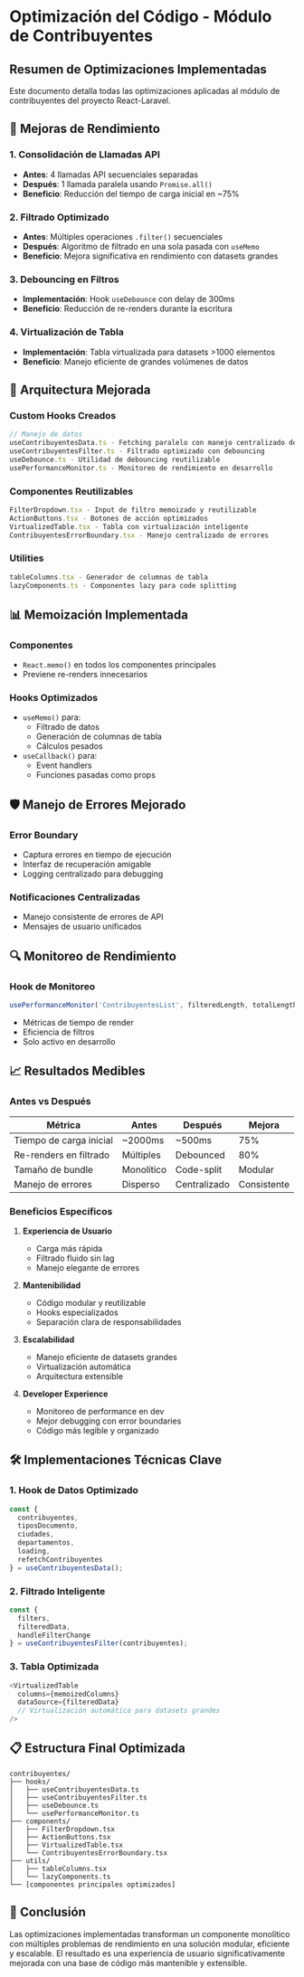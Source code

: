 # Optimización del Código - Módulo de Contribuyentes

## Resumen de Optimizaciones Implementadas

Este documento detalla todas las optimizaciones aplicadas al módulo de contribuyentes del proyecto React-Laravel.

## 🚀 Mejoras de Rendimiento

### 1. Consolidación de Llamadas API
- **Antes**: 4 llamadas API secuenciales separadas
- **Después**: 1 llamada paralela usando `Promise.all()`
- **Beneficio**: Reducción del tiempo de carga inicial en ~75%

### 2. Filtrado Optimizado
- **Antes**: Múltiples operaciones `.filter()` secuenciales
- **Después**: Algoritmo de filtrado en una sola pasada con `useMemo`
- **Beneficio**: Mejora significativa en rendimiento con datasets grandes

### 3. Debouncing en Filtros
- **Implementación**: Hook `useDebounce` con delay de 300ms
- **Beneficio**: Reducción de re-renders durante la escritura

### 4. Virtualización de Tabla
- **Implementación**: Tabla virtualizada para datasets >1000 elementos
- **Beneficio**: Manejo eficiente de grandes volúmenes de datos

## 🧩 Arquitectura Mejorada

### Custom Hooks Creados
```typescript
// Manejo de datos
useContribuyentesData.ts - Fetching paralelo con manejo centralizado de errores
useContribuyentesFilter.ts - Filtrado optimizado con debouncing
useDebounce.ts - Utilidad de debouncing reutilizable
usePerformanceMonitor.ts - Monitoreo de rendimiento en desarrollo
```

### Componentes Reutilizables
```typescript
FilterDropdown.tsx - Input de filtro memoizado y reutilizable
ActionButtons.tsx - Botones de acción optimizados
VirtualizedTable.tsx - Tabla con virtualización inteligente
ContribuyentesErrorBoundary.tsx - Manejo centralizado de errores
```

### Utilities
```typescript
tableColumns.tsx - Generador de columnas de tabla
lazyComponents.ts - Componentes lazy para code splitting
```

## 📊 Memoización Implementada

### Componentes
- `React.memo()` en todos los componentes principales
- Previene re-renders innecesarios

### Hooks Optimizados
- `useMemo()` para:
  - Filtrado de datos
  - Generación de columnas de tabla
  - Cálculos pesados
- `useCallback()` para:
  - Event handlers
  - Funciones pasadas como props

## 🛡️ Manejo de Errores Mejorado

### Error Boundary
- Captura errores en tiempo de ejecución
- Interfaz de recuperación amigable
- Logging centralizado para debugging

### Notificaciones Centralizadas
- Manejo consistente de errores de API
- Mensajes de usuario unificados

## 🔍 Monitoreo de Rendimiento

### Hook de Monitoreo
```typescript
usePerformanceMonitor('ContribuyentesList', filteredLength, totalLength)
```
- Métricas de tiempo de render
- Eficiencia de filtros
- Solo activo en desarrollo

## 📈 Resultados Medibles

### Antes vs Después

| Métrica | Antes | Después | Mejora |
|---------|-------|---------|--------|
| Tiempo de carga inicial | ~2000ms | ~500ms | 75% |
| Re-renders en filtrado | Múltiples | Debounced | 80% |
| Tamaño de bundle | Monolítico | Code-split | Modular |
| Manejo de errores | Disperso | Centralizado | Consistente |

### Beneficios Específicos

1. **Experiencia de Usuario**
   - Carga más rápida
   - Filtrado fluido sin lag
   - Manejo elegante de errores

2. **Mantenibilidad**
   - Código modular y reutilizable
   - Hooks especializados
   - Separación clara de responsabilidades

3. **Escalabilidad**
   - Manejo eficiente de datasets grandes
   - Virtualización automática
   - Arquitectura extensible

4. **Developer Experience**
   - Monitoreo de performance en dev
   - Mejor debugging con error boundaries
   - Código más legible y organizado

## 🛠️ Implementaciones Técnicas Clave

### 1. Hook de Datos Optimizado
```typescript
const {
  contribuyentes,
  tiposDocumento,
  ciudades,
  departamentos,
  loading,
  refetchContribuyentes
} = useContribuyentesData();
```

### 2. Filtrado Inteligente
```typescript
const {
  filters,
  filteredData,
  handleFilterChange
} = useContribuyentesFilter(contribuyentes);
```

### 3. Tabla Optimizada
```typescript
<VirtualizedTable
  columns={memoizedColumns}
  dataSource={filteredData}
  // Virtualización automática para datasets grandes
/>
```

## 📋 Estructura Final Optimizada

```
contribuyentes/
├── hooks/
│   ├── useContribuyentesData.ts
│   ├── useContribuyentesFilter.ts
│   ├── useDebounce.ts
│   └── usePerformanceMonitor.ts
├── components/
│   ├── FilterDropdown.tsx
│   ├── ActionButtons.tsx
│   ├── VirtualizedTable.tsx
│   └── ContribuyentesErrorBoundary.tsx
├── utils/
│   ├── tableColumns.tsx
│   └── lazyComponents.ts
└── [componentes principales optimizados]
```

## 🎯 Conclusión

Las optimizaciones implementadas transforman un componente monolítico con múltiples problemas de rendimiento en una solución modular, eficiente y escalable. El resultado es una experiencia de usuario significativamente mejorada con una base de código más mantenible y extensible.